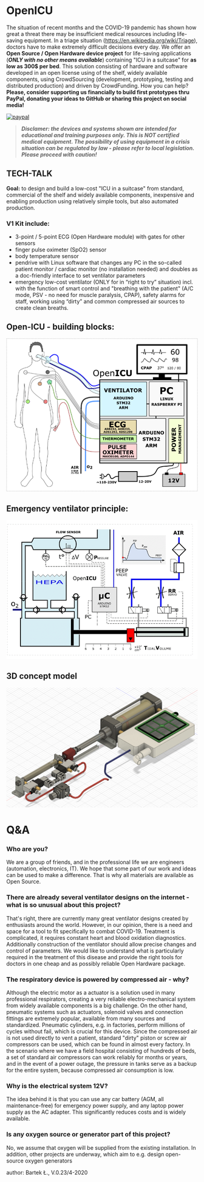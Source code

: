 
# Open**ICU**

The situation of recent months and the COVID-19 pandemic has shown how great a threat there may be insufficient medical resources including life-saving equipment. In a triage situation (https://en.wikipedia.org/wiki/Triage), doctors have to make extremely difficult decisions every day. We offer an **Open Source / Open Hardware device project** for life-saving applications (**_ONLY with no other means available_**) containing "ICU in a suitcase" for **as low as 300$ per bed**. This solution consisting of hardware and software developed in an open license using of the shelf, widely available components, using CrowdSourcing (development, prototyping, testing and distributed production) and driven by CrowdFunding. How you can help? **Please, consider supporting us financially to build first prototypes thru PayPal, donating your ideas to GitHub or sharing this project on social media!**

[![paypal](https://www.paypalobjects.com/en_US/i/btn/btn_donateCC_LG.gif)](https://www.paypal.com/cgi-bin/webscr?cmd=_donations&business=barteklecki%40o2.pl&item_name=support+OpenICU+project&currency_code=EUR&source=url)

> _**Disclamer: the devices and systems shown are intended for educational and training purposes only. This is NOT certified medical equipment. The possibility of using equipment in a crisis situation can be regulated by law - please refer to local legislation. Please proceed with caution!**_

## TECH-TALK

**Goal:** to design and build a low-cost "ICU in a suitcase" from standard, commercial of the shelf and widely available components, inexpensive and enabling production using relatively simple tools, but also automated production. 

### V1 Kit include:
- 3-point / 5-point ECG (Open Hardware module) with gates for other sensors
- finger pulse oximeter (SpO2) sensor
- body temperature sensor 
- pendrive with Linux software that changes any PC in the so-called patient monitor / cardiac monitor (no installation needed) and doubles as a doc-friendly interface to set ventilator parameters
- emergency low-cost ventilator (ONLY for in “right to try” situation) incl. with the function of smart control and "breathing with the patient" (A/C mode, PSV - no need for muscle paralysis, CPAP), safety alarms for staff, working using “dirty” and common compressed air sources to create clean breaths. 

## Open-ICU - building blocks:
![Alt text](https://github.com/barteklecki/OpenICU/blob/master/OpenICU_blok_design.png?raw=true)

## Emergency ventilator principle:
![Alt text](https://github.com/barteklecki/OpenICU/blob/master/Ventillo_mechanics_gif.gif?raw=true)

## 3D concept model 
![Alt text](https://github.com/barteklecki/OpenICU/blob/master/Ventillo_3d_model_gif.gif?raw=true)


# Q&A

### Who are you?
We are a group of friends, and in the professional life we are engineers (automation, electronics, IT). We hope that some part of our work and ideas can be used to make a difference. That is why all materials are available as Open Source.

### There are already several ventilator designs on the internet - what is so unusual about this project?
That's right, there are currently many great ventilator designs created by enthusiasts around the world. However, in our opinion, there is a need and space for a tool to fit specifically to combat COVID-19. Treatment is complicated, it requires constant heart and blood oxidation diagnostics. Additionally construction of the ventilator should allow precise changes and control of parameters. We would like to understand what is particularly required in the treatment of this disease and provide the right tools for doctors in one cheap and as possibly reliable Open Hardware package.

### The respiratory device is powered by compressed air - why?
Although the electric motor as a actuator is a solution used in many professional respirators, creating a very reliable electro-mechanical system from widely available components is a big challenge. On the other hand, pneumatic systems such as actuators, solenoid valves and connection fittings are extremely popular, available from many sources and standardized. Pneumatic cylinders, e.g. in factories, perform millions of cycles without fail, which is crucial for this device. Since the compressed air is not used directly to vent a patient, standard "dirty" piston or screw air compressors can be used, which can be found in almost every factory. In the scenario where we have a field hospital consisting of hundreds of beds, a set of standard air compressors can work reliably for months or years, and in the event of a power outage, the pressure in tanks serve as a backup for the entire system, because compressed air consumption is low.

### Why is the electrical system 12V?
The idea behind it is that you can use any car battery (AGM, all maintenance-free) for emergency power supply, and any laptop power supply as the AC adapter. This significantly reduces costs and is widely available.

### Is any oxygen source or generator part of this project?
No, we assume that oxygen will be supplied from the existing installation. In addition, other projects are underway, which aim to e.g. design open-source oxygen generators

author: Bartek Ł., V.0.23/4-2020
